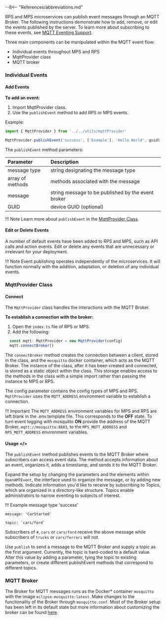 --8<-- "References/abbreviations.md"

RPS and MPS microservices can publish event messages through an MQTT Broker. The following instructions demonstrate how to add, remove, or edit the events published by the server. To learn more about subscribing to these events, see [MQTT Eventing Support](../Topics/mqtt.md).

Three main components can be manipulated within the MQTT event flow:

- Individual events throughout MPS and RPS
- MqttProvider class 
- MQTT broker

### Individual Events

#### Add Events

**To add an event:**

1. Import MqttProvider class.
2. Use the `publishEvent` method to add RPS or MPS events. 

Example:
   
``` ts
import { MqttProvider } from '../../utils/mqttProvider'

MqttProvider.publishEvent('success', ['Example'], 'Hello World', guid)
```
The `publishEvent` method parameters:

| Parameter    | Description                                        |
| :----------- | :------------------------------------------------- |
| message type | string designating the message type                |
| array of methods | methods associated with the message                |
| message    | string message to be published by the event broker |
| GUID         | device GUID (optional)                             |

!!! Note
    Learn more about `publishEvent` in the [MqttProvider Class]().

#### Edit or Delete Events

A number of default events have been added to RPS and MPS, such as API calls and action events. Edit or delete any events that are unnecessary or irrelevant for your deployment. 

!!! Note
    Event publishing operates independently of the microservices. It will function normally with the addition, adaptation, or deletion of any individual events.

### MqttProvider Class

#### Connect

The `MqttProvider` class handles the interactions with the MQTT Broker.

**To establish a connection with the broker:** 

1. Open the `index.ts` file of RPS or MPS.
2. Add the following:

``` ts
  const mqtt: MqttProvider = new MqttProvider(config)
  mqtt.connectBroker()
```
The `connectBroker` method creates the connection between a client, stored in the class, and the `mosquitto` docker container, which acts as the MQTT Broker. The instance of the class, after it has been created and connected, is stored as a static object within the class. This storage enables access to the methods in the class with a simple import rather than passing the instance to MPS or RPS.

The config parameter contains the config types of MPS and RPS. `MqttProvider` uses the `MQTT_ADDRESS` environment variable to establish a connection. 

!!! Important
    The `MQTT_ADDRESS` environment variables for MPS and RPS are left blank in the .env.template file. This corresponds to the **OFF** state. To turn event logging with mosquitto **ON** provide the address of the MQTT Broker, `mqtt://mosquitto:8883`, to the `MPS_MQTT_ADDRESS` and `RPS_MQTT_ADDRESS` environment variables.

#### Usage <a name="MQTTUsage"></>

The `publishEvent` method publishes events to the MQTT Broker where subscribers can access event data. The method accepts information about an event, organizes it, adds a timestamp, and sends it to the MQTT Broker. 

Expand the setup by changing the parameters and the elements within `OpenAMTEvent`, the interface used to organize the message, or by adding new methods. Indicate information you'd like to receive by subscribing to Topics, which are organized in a directory-like structure. Topics enable administrators to narrow eventing to subjects of interest. 

!!! Example
    message type 'success'

    message: 'CarStarted'

    topic: `cars/ford`

Subscribers of `#`, `cars` or `cars/ford` receive the above message while subscribers of `trucks` or `cars/ferrari` will not. 

Use `publish` to send a message to the MQTT Broker and supply a topic as the first argument. Currently, the topic is hard-coded to a default value. Alter this value by adding a parameter, tying the topic to existing parameters, or create different publishEvent methods that correspond to different topics.

### MQTT Broker

The Broker for MQTT messages runs as the Docker* container `mosquitto` with the image `eclipse-mosquitto:latest`. Make changes to the functionality of the Broker through `mosquitto.conf`. Most of the Broker setup has been left in its default state but more information about customizing the broker can be found [here](https://mosquitto.org/man/mosquitto-conf-5.html).
